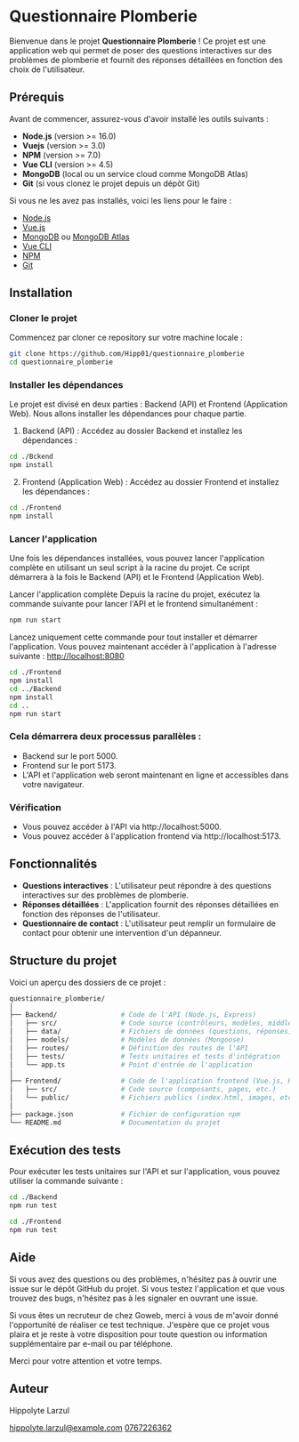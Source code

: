 # Questionnaire Plomberie

Bienvenue dans le projet **Questionnaire Plomberie** ! Ce projet est une application web qui permet de poser des questions interactives sur des problèmes de plomberie et fournit des réponses détaillées en fonction des choix de l'utilisateur.

## Prérequis

Avant de commencer, assurez-vous d'avoir installé les outils suivants :

- **Node.js** (version >= 16.0)
- **Vuejs** (version >= 3.0)
- **NPM** (version >= 7.0)
- **Vue CLI** (version >= 4.5)
- **MongoDB** (local ou un service cloud comme MongoDB Atlas)
- **Git** (si vous clonez le projet depuis un dépôt Git)

Si vous ne les avez pas installés, voici les liens pour le faire :

- [Node.js](https://nodejs.org/)
- [Vue.js](https://v3.vuejs.org/guide/installation.html)
- [MongoDB](https://www.mongodb.com/try/download/community) ou [MongoDB Atlas](https://www.mongodb.com/cloud/atlas)
- [Vue CLI](https://cli.vuejs.org/)
- [NPM](https://www.npmjs.com/get-npm)
- [Git](https://git-scm.com/)

## Installation

### Cloner le projet

Commencez par cloner ce repository sur votre machine locale :

```bash
git clone https://github.com/Hipp01/questionnaire_plomberie
cd questionnaire_plomberie
```

### Installer les dépendances
Le projet est divisé en deux parties : Backend (API) et Frontend (Application Web). Nous allons installer les dépendances pour chaque partie.

1. Backend (API) : Accédez au dossier Backend et installez les dépendances :

```bash
cd ./Bckend
npm install
```

2. Frontend (Application Web) : Accédez au dossier Frontend et installez les dépendances :

```bash
cd ./Frontend
npm install
```

### Lancer l'application
Une fois les dépendances installées, vous pouvez lancer l'application complète en utilisant un seul script à la racine du projet. Ce script démarrera à la fois le Backend (API) et le Frontend (Application Web).

Lancer l'application complète
Depuis la racine du projet, exécutez la commande suivante pour lancer l'API et le frontend simultanément :

```bash
npm run start
```

Lancez uniquement cette commande pour tout installer et démarrer l'application. Vous pouvez maintenant accéder à l'application à l'adresse suivante : [http://localhost:8080](http://localhost:8080)

```bash
cd ./Frontend
npm install
cd ../Backend
npm install
cd ..
npm run start
```

### Cela démarrera deux processus parallèles :

- Backend sur le port 5000.
- Frontend sur le port 5173.
- L'API et l'application web seront maintenant en ligne et accessibles dans votre navigateur.

### Vérification
- Vous pouvez accéder à l'API via http://localhost:5000.
- Vous pouvez accéder à l'application frontend via http://localhost:5173.

## Fonctionnalités

- **Questions interactives** : L'utilisateur peut répondre à des questions interactives sur des problèmes de plomberie.
- **Réponses détaillées** : L'application fournit des réponses détaillées en fonction des réponses de l'utilisateur.
- **Questionnaire de contact** : L'utilisateur peut remplir un formulaire de contact pour obtenir une intervention d'un dépanneur.


## Structure du projet

Voici un aperçu des dossiers de ce projet :

```bash
questionnaire_plomberie/
│
├── Backend/                # Code de l'API (Node.js, Express)
│   ├── src/                # Code source (contrôleurs, modèles, middlewares, etc.)
│   ├── data/               # Fichiers de données (questions, réponses)
│   ├── models/             # Modèles de données (Mongoose)
│   ├── routes/             # Définition des routes de l'API
│   ├── tests/              # Tests unitaires et tests d'intégration
│   └── app.ts              # Point d'entrée de l'application
│
├── Frontend/               # Code de l'application frontend (Vue.js, React, etc.)
│   ├── src/                # Code source (composants, pages, etc.)
│   └── public/             # Fichiers publics (index.html, images, etc.)
│
├── package.json            # Fichier de configuration npm
└── README.md               # Documentation du projet
```

## Exécution des tests

Pour exécuter les tests unitaires sur l'API et sur l'application, vous pouvez utiliser la commande suivante :

```bash
cd ./Backend
npm run test
```

```bash	
cd ./Frontend
npm run test
```

## Aide

Si vous avez des questions ou des problèmes, n'hésitez pas à ouvrir une issue sur le dépôt GitHub du projet.
Si vous testez l'application et que vous trouvez des bugs, n'hésitez pas à les signaler en ouvrant une issue.

Si vous êtes un recruteur de chez Goweb, merci à vous de m'avoir donné l'opportunité de réaliser ce test technique. J'espère que ce projet vous plaira et je reste à votre disposition pour toute question ou information supplémentaire par e-mail ou par téléphone.

Merci pour votre attention et votre temps.

## Auteur

Hippolyte Larzul

[hippolyte.larzul@example.com](mailto:hippolyte.larzul@example.com)
[0767226362](tel:0767226362)
